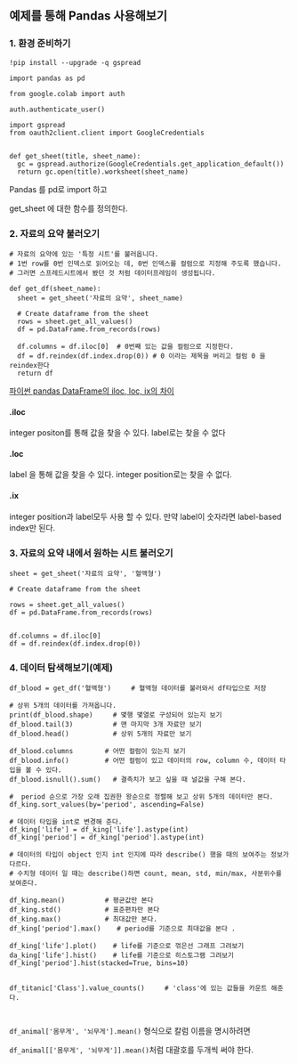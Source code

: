## 예제를 통해 Pandas 사용해보기



### 1. 환경 준비하기



~~~
!pip install --upgrade -q gspread

import pandas as pd

from google.colab import auth

auth.authenticate_user()

import gspread
from oauth2client.client import GoogleCredentials


def get_sheet(title, sheet_name):
  gc = gspread.authorize(GoogleCredentials.get_application_default())
  return gc.open(title).worksheet(sheet_name)
~~~



Pandas 를 pd로 import 하고 

get_sheet 에 대한 함수를 정의한다.  



### 2. 자료의 요약 불러오기 

~~~
# 자료의 요약에 있는 '특정 시트'를 불러옵니다.
# 1번 row를 0번 인덱스로 읽어오는 데, 0번 인덱스를 컬럼으로 지정해 주도록 했습니다.
# 그러면 스프레드시트에서 봤던 것 처럼 데이터프레임이 생성됩니다.

def get_df(sheet_name):
  sheet = get_sheet('자료의 요약', sheet_name)

  # Create dataframe from the sheet
  rows = sheet.get_all_values()
  df = pd.DataFrame.from_records(rows)

  df.columns = df.iloc[0]  # 0번째 있는 값을 컬럼으로 지정한다.
  df = df.reindex(df.index.drop(0)) # 0 이라는 제목을 버리고 컬럼 0 을 reindex한다
  return df
~~~

[파이썬 pandas DataFrame의 iloc, loc, ix의 차이](http://yeyej.blogspot.com/2016/02/pandas-dataframe-iloc-loc-ix.html)



#### .iloc

integer positon를 통해 값을 찾을 수 있다. label로는 찾을 수 없다

#### .loc

label 을 통해 값을 찾을 수 있다. integer position로는 찾을 수 없다.

#### .ix

integer position과 label모두 사용 할 수 있다. 만약 label이 숫자라면 label-based index만 된다.



### 3. 자료의 요약 내에서 원하는 시트 불러오기 

~~~
sheet = get_sheet('자료의 요약', '혈액형')

# Create dataframe from the sheet

rows = sheet.get_all_values()
df = pd.DataFrame.from_records(rows)


df.columns = df.iloc[0]
df = df.reindex(df.index.drop(0))
~~~



### 4. 데이터 탐색해보기(예제) 

~~~
df_blood = get_df('혈액형')     # 혈액형 데이터를 불러와서 df타입으로 저장 

# 상위 5개의 데이터를 가져옵니다.
print(df_blood.shape)     # 몇행 몇열로 구성되어 있는지 보기 
df_blood.tail(3)          # 맨 마지막 3개 자료만 보기 
df_blood.head()           # 상위 5개의 자료만 보기 

df_blood.columns		# 어떤 컬럼이 있는지 보기
df_blood.info()			# 어떤 컬럼이 있고 데이터의 row, column 수, 데이터 타입을 볼 수 있다.
df_blood.isnull().sum()   # 결측치가 보고 싶을 때 널값을 구해 본다. 

#  period 순으로 가장 오래 집권한 왕순으로 정렬해 보고 상위 5개의 데이터만 본다.
df_king.sort_values(by='period', ascending=False)   

# 데이터 타입을 int로 변경해 준다.
df_king['life'] = df_king['life'].astype(int)
df_king['period'] = df_king['period'].astype(int)

# 데이터의 타입이 object 인지 int 인지에 따라 describe() 했을 때의 보여주는 정보가 다르다. 
# 수치형 데이터 일 때는 describe()하면 count, mean, std, min/max, 사분위수를 보여준다.

df_king.mean()    		# 평균값만 본다
df_king.std() 			# 표준편차만 본다 
df_king.max() 			# 최대값만 본다. 
df_king['period'].max()    # period를 기준으로 최대값을 본다 .

df_king['life'].plot()    # life를 기준으로 꺾은선 그래프 그려보기 
da_king['life'].hist()    # life를 기준으로 히스토그램 그려보기 
df_king['period'].hist(stacked=True, bins=10) 


df_titanic['Class'].value_counts()     # 'class'에 있는 값들을 카운트 해준다. 

							
~~~



 `df_animal['몸무게', '뇌무게'].mean()` 형식으로 칼럼 이름을 명시하려면

 `df_animal[['몸무게', '뇌무게']].mean()`처럼 대괄호를 두개씩 써야 한다.





